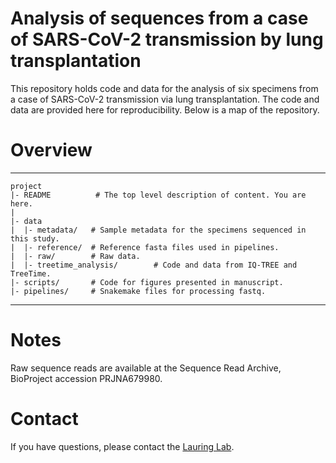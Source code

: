 # Analysis of sequences from a case of SARS-CoV-2 transmission by lung transplantation

This repository holds code and data for the analysis of six specimens from a case of SARS-CoV-2 transmission via lung transplantation. The code and data are provided here for reproducibility. Below is a map of the repository.

# Overview
--------

    project
    |- README          # The top level description of content. You are here.
    |
    |- data  
    |  |- metadata/   # Sample metadata for the specimens sequenced in this study.
    |  |- reference/  # Reference fasta files used in pipelines.
    |  |- raw/        # Raw data.
    |  |- treetime_analysis/        # Code and data from IQ-TREE and TreeTime.
    |- scripts/       # Code for figures presented in manuscript.
    |- pipelines/     # Snakemake files for processing fastq.
    
  --------

# Notes

Raw sequence reads are available at the Sequence Read Archive, BioProject accession PRJNA679980.

# Contact

If you have questions, please contact the [Lauring Lab](https://lauringlab.wordpress.com/contacts/).
